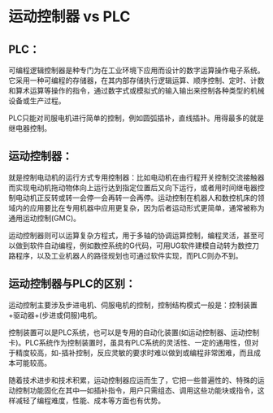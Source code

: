 # 运动控制器 vs PLC



## **PLC：**

可编程逻辑控制器是种专门为在工业环境下应用而设计的数字运算操作电子系统。它采用一种可编程的存储器，在其内部存储执行逻辑运算、顺序控制、定时、计数和算术运算等操作的指令，通过数字式或模拟式的输入输出来控制各种类型的机械设备或生产过程。

PLC只能对司服电机进行简单的控制，例如圆弧插补，直线插补。用得最多的就是继电器控制。

## **运动控制器：**

就是控制电动机的运行方式专用控制器：比如电动机在由行程开关控制交流接触器而实现电动机拖动物体向上运行达到指定位置后又向下运行，或者用时间继电器控制电动机正反转或转一会停一会再转一会再停。运动控制在机器人和数控机床的领域内的应用要比在专用机器中应用更复杂，因为后者运动形式更简单，通常被称为通用运动控制(GMC)。

运动控制器则可以运算复杂方程式，用于多轴的协调运算控制，编程灵活，甚至可以做到软件自动编程，例如数控系统的G代码，可用UG软件建模自动转为数控刀路程序，以及工业机器人的路径规划也可通过软件实现，而PLC则办不到。

## **运动控制器与PLC的区别：**

运动控制主要涉及步进电机、伺服电机的控制，控制结构模式一般是：控制装置+驱动器+(步进或伺服)电机。

控制装置可以是PLC系统，也可以是专用的自动化装置(如运动控制器、运动控制卡)。PLC系统作为控制装置时，虽具有PLC系统的灵活性、一定的通用性，但对于精度较高，如-插补控制，反应灵敏的要求时难以做到或编程非常困难，而且成本可能较高。

随着技术进步和技术积累，运动控制器应运而生了，它把一些普遍性的、特殊的运动控制功能固化在其中—如插补指令，用户只需组态、调用这些功能块或指令，这样减轻了编程难度，性能、成本等方面也有优势。